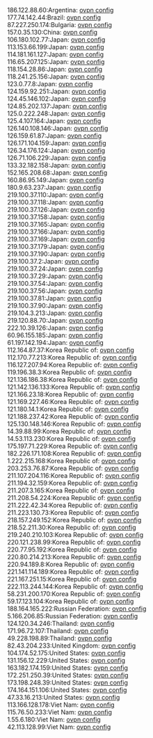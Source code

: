 186.122.88.60:Argentina: [ovpn config](vpn/186_122_88_60.ovpn)  
177.74.142.44:Brazil: [ovpn config](vpn/177_74_142_44.ovpn)  
87.227.250.174:Bulgaria: [ovpn config](vpn/87_227_250_174.ovpn)  
157.0.35.130:China: [ovpn config](vpn/157_0_35_130.ovpn)  
106.180.102.77:Japan: [ovpn config](vpn/106_180_102_77.ovpn)  
113.153.66.199:Japan: [ovpn config](vpn/113_153_66_199.ovpn)  
114.181.161.127:Japan: [ovpn config](vpn/114_181_161_127.ovpn)  
116.65.207.125:Japan: [ovpn config](vpn/116_65_207_125.ovpn)  
118.154.28.86:Japan: [ovpn config](vpn/118_154_28_86.ovpn)  
118.241.25.156:Japan: [ovpn config](vpn/118_241_25_156.ovpn)  
123.0.77.8:Japan: [ovpn config](vpn/123_0_77_8.ovpn)  
124.159.92.251:Japan: [ovpn config](vpn/124_159_92_251.ovpn)  
124.45.146.102:Japan: [ovpn config](vpn/124_45_146_102.ovpn)  
124.85.202.137:Japan: [ovpn config](vpn/124_85_202_137.ovpn)  
125.0.222.248:Japan: [ovpn config](vpn/125_0_222_248.ovpn)  
125.4.107.164:Japan: [ovpn config](vpn/125_4_107_164.ovpn)  
126.140.108.146:Japan: [ovpn config](vpn/126_140_108_146.ovpn)  
126.159.61.87:Japan: [ovpn config](vpn/126_159_61_87.ovpn)  
126.171.104.159:Japan: [ovpn config](vpn/126_171_104_159.ovpn)  
126.34.176.124:Japan: [ovpn config](vpn/126_34_176_124.ovpn)  
126.71.106.229:Japan: [ovpn config](vpn/126_71_106_229.ovpn)  
133.32.182.158:Japan: [ovpn config](vpn/133_32_182_158.ovpn)  
152.165.208.68:Japan: [ovpn config](vpn/152_165_208_68.ovpn)  
160.86.95.149:Japan: [ovpn config](vpn/160_86_95_149.ovpn)  
180.9.63.237:Japan: [ovpn config](vpn/180_9_63_237.ovpn)  
219.100.37.110:Japan: [ovpn config](vpn/219_100_37_110.ovpn)  
219.100.37.118:Japan: [ovpn config](vpn/219_100_37_118.ovpn)  
219.100.37.126:Japan: [ovpn config](vpn/219_100_37_126.ovpn)  
219.100.37.158:Japan: [ovpn config](vpn/219_100_37_158.ovpn)  
219.100.37.165:Japan: [ovpn config](vpn/219_100_37_165.ovpn)  
219.100.37.166:Japan: [ovpn config](vpn/219_100_37_166.ovpn)  
219.100.37.169:Japan: [ovpn config](vpn/219_100_37_169.ovpn)  
219.100.37.179:Japan: [ovpn config](vpn/219_100_37_179.ovpn)  
219.100.37.190:Japan: [ovpn config](vpn/219_100_37_190.ovpn)  
219.100.37.2:Japan: [ovpn config](vpn/219_100_37_2.ovpn)  
219.100.37.24:Japan: [ovpn config](vpn/219_100_37_24.ovpn)  
219.100.37.29:Japan: [ovpn config](vpn/219_100_37_29.ovpn)  
219.100.37.54:Japan: [ovpn config](vpn/219_100_37_54.ovpn)  
219.100.37.56:Japan: [ovpn config](vpn/219_100_37_56.ovpn)  
219.100.37.81:Japan: [ovpn config](vpn/219_100_37_81.ovpn)  
219.100.37.90:Japan: [ovpn config](vpn/219_100_37_90.ovpn)  
219.104.3.213:Japan: [ovpn config](vpn/219_104_3_213.ovpn)  
219.120.88.70:Japan: [ovpn config](vpn/219_120_88_70.ovpn)  
222.10.39.126:Japan: [ovpn config](vpn/222_10_39_126.ovpn)  
60.96.155.185:Japan: [ovpn config](vpn/60_96_155_185.ovpn)  
61.197.142.194:Japan: [ovpn config](vpn/61_197_142_194.ovpn)  
112.164.87.37:Korea Republic of: [ovpn config](vpn/112_164_87_37.ovpn)  
112.170.77.213:Korea Republic of: [ovpn config](vpn/112_170_77_213.ovpn)  
116.127.207.94:Korea Republic of: [ovpn config](vpn/116_127_207_94.ovpn)  
119.196.38.3:Korea Republic of: [ovpn config](vpn/119_196_38_3.ovpn)  
121.136.186.38:Korea Republic of: [ovpn config](vpn/121_136_186_38.ovpn)  
121.142.136.133:Korea Republic of: [ovpn config](vpn/121_142_136_133.ovpn)  
121.166.23.18:Korea Republic of: [ovpn config](vpn/121_166_23_18.ovpn)  
121.169.227.46:Korea Republic of: [ovpn config](vpn/121_169_227_46.ovpn)  
121.180.14.1:Korea Republic of: [ovpn config](vpn/121_180_14_1.ovpn)  
121.188.237.42:Korea Republic of: [ovpn config](vpn/121_188_237_42.ovpn)  
125.130.148.146:Korea Republic of: [ovpn config](vpn/125_130_148_146.ovpn)  
14.39.88.99:Korea Republic of: [ovpn config](vpn/14_39_88_99.ovpn)  
14.53.113.230:Korea Republic of: [ovpn config](vpn/14_53_113_230.ovpn)  
175.197.71.229:Korea Republic of: [ovpn config](vpn/175_197_71_229.ovpn)  
182.226.171.108:Korea Republic of: [ovpn config](vpn/182_226_171_108.ovpn)  
1.222.215.168:Korea Republic of: [ovpn config](vpn/1_222_215_168.ovpn)  
203.253.76.87:Korea Republic of: [ovpn config](vpn/203_253_76_87.ovpn)  
211.107.204.116:Korea Republic of: [ovpn config](vpn/211_107_204_116.ovpn)  
211.194.32.159:Korea Republic of: [ovpn config](vpn/211_194_32_159.ovpn)  
211.207.3.165:Korea Republic of: [ovpn config](vpn/211_207_3_165.ovpn)  
211.208.54.224:Korea Republic of: [ovpn config](vpn/211_208_54_224.ovpn)  
211.222.42.34:Korea Republic of: [ovpn config](vpn/211_222_42_34.ovpn)  
211.223.130.73:Korea Republic of: [ovpn config](vpn/211_223_130_73.ovpn)  
218.157.249.152:Korea Republic of: [ovpn config](vpn/218_157_249_152.ovpn)  
218.52.211.30:Korea Republic of: [ovpn config](vpn/218_52_211_30.ovpn)  
219.240.210.103:Korea Republic of: [ovpn config](vpn/219_240_210_103.ovpn)  
220.121.238.99:Korea Republic of: [ovpn config](vpn/220_121_238_99.ovpn)  
220.77.95.192:Korea Republic of: [ovpn config](vpn/220_77_95_192.ovpn)  
220.80.214.213:Korea Republic of: [ovpn config](vpn/220_80_214_213.ovpn)  
220.94.189.8:Korea Republic of: [ovpn config](vpn/220_94_189_8.ovpn)  
221.141.114.189:Korea Republic of: [ovpn config](vpn/221_141_114_189.ovpn)  
221.167.251.15:Korea Republic of: [ovpn config](vpn/221_167_251_15.ovpn)  
222.113.244.144:Korea Republic of: [ovpn config](vpn/222_113_244_144.ovpn)  
58.231.200.170:Korea Republic of: [ovpn config](vpn/58_231_200_170.ovpn)  
59.17.123.104:Korea Republic of: [ovpn config](vpn/59_17_123_104.ovpn)  
188.164.165.222:Russian Federation: [ovpn config](vpn/188_164_165_222.ovpn)  
5.166.206.85:Russian Federation: [ovpn config](vpn/5_166_206_85.ovpn)  
124.120.34.246:Thailand: [ovpn config](vpn/124_120_34_246.ovpn)  
171.96.72.107:Thailand: [ovpn config](vpn/171_96_72_107.ovpn)  
49.228.198.89:Thailand: [ovpn config](vpn/49_228_198_89.ovpn)  
82.43.204.233:United Kingdom: [ovpn config](vpn/82_43_204_233.ovpn)  
104.174.52.175:United States: [ovpn config](vpn/104_174_52_175.ovpn)  
131.156.12.229:United States: [ovpn config](vpn/131_156_12_229.ovpn)  
163.182.174.159:United States: [ovpn config](vpn/163_182_174_159.ovpn)  
172.251.250.39:United States: [ovpn config](vpn/172_251_250_39.ovpn)  
173.198.248.39:United States: [ovpn config](vpn/173_198_248_39.ovpn)  
174.164.151.106:United States: [ovpn config](vpn/174_164_151_106.ovpn)  
47.33.16.213:United States: [ovpn config](vpn/47_33_16_213.ovpn)  
113.166.128.178:Viet Nam: [ovpn config](vpn/113_166_128_178.ovpn)  
115.76.50.233:Viet Nam: [ovpn config](vpn/115_76_50_233.ovpn)  
1.55.6.180:Viet Nam: [ovpn config](vpn/1_55_6_180.ovpn)  
42.113.128.99:Viet Nam: [ovpn config](vpn/42_113_128_99.ovpn)  
